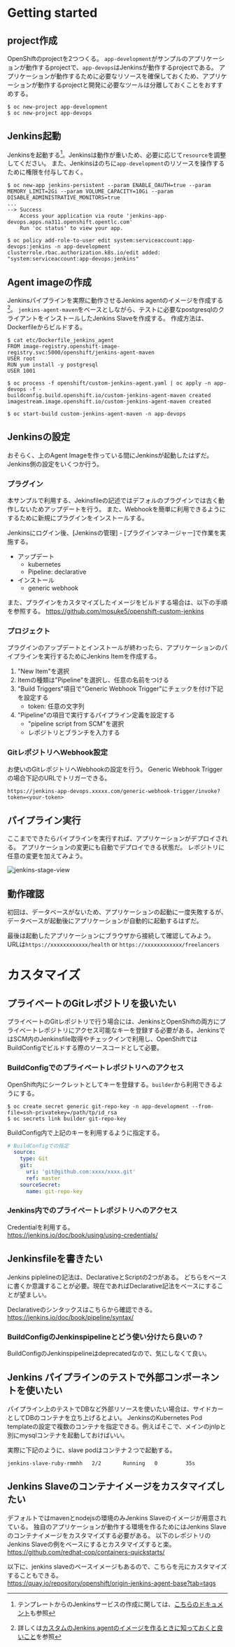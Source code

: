 # Getting started
## project作成
OpenShiftのprojectを2つつくる。
`app-development`がサンプルのアプリケーションが動作するprojectで、`app-devops`はJenkinsが動作するprojectである。
アプリケーションが動作するために必要なリソースを確保しておくため、アプリケーションが動作するprojectと開発に必要なツールは分離しておくことをおすすめする。

```
$ oc new-project app-development
$ oc new-project app-devops
```

## Jenkins起動
Jenkinsを起動する[^1]。Jenkinsは動作が重いため、必要に応じて`resource`を調整してください。
また、Jenkinsはのちに`app-development`のリソースを操作するために権限を付与しておく。

```
$ oc new-app jenkins-persistent --param ENABLE_OAUTH=true --param MEMORY_LIMIT=2Gi --param VOLUME_CAPACITY=10Gi --param DISABLE_ADMINISTRATIVE_MONITORS=true
...
--> Success
    Access your application via route 'jenkins-app-devops.apps.na311.openshift.opentlc.com'
    Run 'oc status' to view your app.

$ oc policy add-role-to-user edit system:serviceaccount:app-devops:jenkins -n app-development
clusterrole.rbac.authorization.k8s.io/edit added: "system:serviceaccount:app-devops:jenkins"
```

## Agent imageの作成
Jenkinsパイプラインを実際に動作させるJenkins agentのイメージを作成する[^2]。
`jenkins-agent-maven`をベースとしながら、テストに必要なpostgresqlのクライアントをインストールしたJenkins Slaveを作成する。
作成方法は、Dockerfileからビルドする。

```
$ cat etc/Dockerfile_jenkins_agent
FROM image-registry.openshift-image-registry.svc:5000/openshift/jenkins-agent-maven
USER root
RUN yum install -y postgresql
USER 1001

$ oc process -f openshift/custom-jenkins-agent.yaml | oc apply -n app-devops -f -
buildconfig.build.openshift.io/custom-jenkins-agent-maven created
imagestream.image.openshift.io/custom-jenkins-agent-maven created

$ oc start-build custom-jenkins-agent-maven -n app-devops
```

## Jenkinsの設定
おそらく、上のAgent Imageを作っている間にJenkinsが起動したはずだ。
Jenkins側の設定をいくつか行う。

### プラグイン
本サンプルで利用する、Jekinsfileの記述ではデフォルのプラグインでは古く動作しないためアップデートを行う。
また、Webhookを簡単に利用できるようにするために新規にプラグインをインストールする。

Jenkinsにログイン後、[Jenkinsの管理] - [プラグインマネージャー]で作業を実施する。

- アップデート
    - kubernetes
    - Pipeline: declarative
- インストール
    - generic webhook

また、プラグインをカスタマイズしたイメージをビルドする場合は、以下の手順を参照する。
https://github.com/mosuke5/openshift-custom-jenkins

### プロジェクト
プラグインのアップデートとインストールが終わったら、アプリケーションのパイプラインを実行するためにJenkins Itemを作成する。

1. "New Item"を選択
1. Itemの種類は"Pipeline"を選択し、任意の名前をつける
1. "Build Triggers"項目で"Generic Webhook Trigger"にチェックを付け下記を設定する
    - token: 任意の文字列
1. "Pipeline"の項目で実行するパイプライン定義を設定する
    - "pipeline script from SCM"を選択
    - レポジトリとブランチを入力する

### GitレポジトリへWebhook設定
お使いのGitレポジトリへWebhookの設定を行う。
Generic Webhook Triggerの場合下記のURLでトリガーできる。

```
https://jenkins-app-devops.xxxxx.com/generic-webhook-trigger/invoke?token=<your-token>
```

## パイプライン実行
ここまでできたらパイプラインを実行すれば、アプリケーションがデプロイされる。
アプリケーションの変更にも自動でデプロイできる状態だ。
レポジトリに任意の変更を加えてみよう。

![jenkins-stage-view](/images/jenkins-stage-view.png)

## 動作確認
初回は、データベースがないため、アプリケーションの起動に一度失敗するが、
データベースが起動後にアプリケーションが自動的に起動するはずだ。

最後は起動したアプリケーションにブラウザから接続して確認してみよう。
URLは`https://xxxxxxxxxxxx/health` or `https://xxxxxxxxxxxx/freelancers`

# カスタマイズ
## プライベートのGitレポジトリを扱いたい
プライベートのGitレポジトリで行う場合には、JenkinsとOpenShiftの両方にプライベートレポジトリにアクセス可能なキーを登録する必要がある。JenkinsではSCM内のJenkinsfile取得やチェックインで利用し、OpenShiftではBuildConfigでビルドする際のソースコードとして必要。

### BuildConfigでのプライベートレポジトリへのアクセス
OpenShift内にシークレットとしてキーを登録する。`builder`から利用できるようにする。

```
$ oc create secret generic git-repo-key -n app-development --from-file=ssh-privatekey=/path/tp/id_rsa
$ oc secrets link builder git-repo-key
```

BuildConfig内で上記のキーを利用するように指定する。
```yaml
# BuildConfigでの指定
  source:
    type: Git
    git:
      uri: 'git@github.com:xxxx/xxxx.git'
      ref: master
    sourceSecret:
      name: git-repo-key
```

### Jenkins内でのプライベートレポジトリへのアクセス
Credentialを利用する。  
https://jenkins.io/doc/book/using/using-credentials/

## Jenkinsfileを書きたい
Jenkins piplelineの記法は、DeclarativeとScriptの2つがある。
どちらをベースに書くか意識することが必要。現在であればDeclarative記法をベースにすることが望ましい。

Declarativeのシンタックスはこちらから確認できる。  
https://jenkins.io/doc/book/pipeline/syntax/

### BuildConfigのJenkinspipelineとどう使い分けたら良いの？
BuildConfigのJenkinspipelineはdeprecatedなので、気にしなくて良い。

## Jenkins パイプラインのテストで外部コンポーネントを使いたい
パイプライン上のテストでDBなど外部リソースを使いたい場合は、サイドカーとしてDBのコンテナを立ち上げるとよい。
JenkinsのKubernetes Pod templateの設定で複数のコンテナを指定できる。例えばそこで、メインのjnlpと別にmysqlコンテナを起動しておけばいい。

実際に下記のように、slave podはコンテナ２つで起動する。

```
jenkins-slave-ruby-rmmhh   2/2       Running   0         35s
```

## Jenkins Slaveのコンテナイメージをカスタマイズしたい
デフォルトではmavenとnodejsの環境のみJenkins Slaveのイメージが用意されている。
独自のアプリケーションが動作する環境を作るためにはJenkins Slaveのコンテナイメージをカスタマイズする必要がある。
以下のレポジトリのJenkins Slaveの例をベースにするとカスタマイズすると楽。  
https://github.com/redhat-cop/containers-quickstarts/

以下に、jenkins slaveのベースイメージもあるので、こちらを元にカスタマイズすることもできる。  
https://quay.io/repository/openshift/origin-jenkins-agent-base?tab=tags



[^1]: テンプレートからのJenkinsサービスの作成に関しては、[こちらのドキュメント](https://access.redhat.com/documentation/ja-jp/openshift_container_platform/4.5/html/images/images-other-jenkins#images-other-jenkins-create-service_images-other-jenkins)も参照

[^2]: 詳しくは[カスタムのJenkins agentのイメージを作るときに知っておくと良いこと](https://rheb.hatenablog.com/entry/openshift-custom-jenkins-agent)を参照